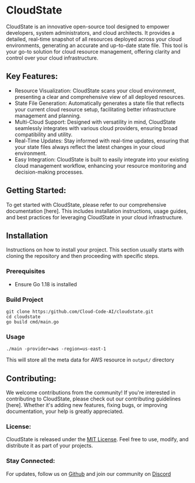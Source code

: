 # CloudState
CloudState is an innovative open-source tool designed to empower developers, system administrators, and cloud architects. It provides a detailed, real-time snapshot of all resources deployed across your cloud environments, generating an accurate and up-to-date state file. This tool is your go-to solution for cloud resource management, offering clarity and control over your cloud infrastructure.

## Key Features:
- Resource Visualization: CloudState scans your cloud environment, presenting a clear and comprehensive view of all deployed resources.
- State File Generation: Automatically generates a state file that reflects your current cloud resource setup, facilitating better infrastructure management and planning.
- Multi-Cloud Support: Designed with versatility in mind, CloudState seamlessly integrates with various cloud providers, ensuring broad compatibility and utility.
- Real-Time Updates: Stay informed with real-time updates, ensuring that your state files always reflect the latest changes in your cloud environment.
- Easy Integration: CloudState is built to easily integrate into your existing cloud management workflow, enhancing your resource monitoring and decision-making processes.

## Getting Started:
To get started with CloudState, please refer to our comprehensive documentation [here]. This includes installation instructions, usage guides, and best practices for leveraging CloudState in your cloud infrastructure.

## Installation

Instructions on how to install your project. This section usually starts with cloning the repository and then proceeding with specific steps.

### Prerequisites

- Ensure Go 1.18 is installed

### Build Project

```
git clone https:/github.com/Cloud-Code-AI/cloudstate.git
cd cloudstate
go build cmd/main.go
```

### Usage

```
./main -provider=aws -region=us-east-1
```

This will store all the meta data for AWS resource in `output/` directory

## Contributing:
We welcome contributions from the community! If you're interested in contributing to CloudState, please check out our contributing guidelines [here]. Whether it's adding new features, fixing bugs, or improving documentation, your help is greatly appreciated.

### License:
CloudState is released under the [MIT License](/LICENSE). Feel free to use, modify, and distribute it as part of your projects.

### Stay Connected:
For updates, follow us on [Github](https://github.com/Cloud-Code-AI) and join our community on [Discord](https://discord.gg/tEPMDTxX9K)

